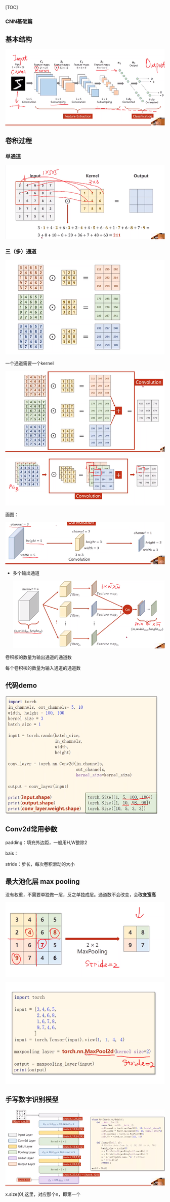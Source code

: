 [TOC]

### CNN基础篇

## 基本结构

![image-20201114090544360](images/image-20201114090544360.png)



## 卷积过程

### 单通道

![image-20201114094257539](images/image-20201114094257539.png)



### 三（多）通道

![image-20201114094445183](images/image-20201114094445183.png)

一个通道需要一个kernel

![image-20201114094645440](images/image-20201114094645440.png)

![image-20201114094714263](images/image-20201114094714263.png)

画图：

![image-20201114094845501](images/image-20201114094845501.png)



- 多个输出通道

  ![image-20201114095220559](images/image-20201114095220559.png)

卷积核的数量为输出通道的通道数

每个卷积核的数量为输入通道的通道数

## 代码demo

![image-20201114095834411](images/image-20201114095834411.png)



## Conv2d常用参数

padding：填充外边距，一般用H,W整除2

bais：

stride：步长，每次卷积滑动的大小



## 最大池化层 max pooling

没有权重，不需要单独做一层，反之单独成层。通道数不会改变，会**改变宽高**

![image-20201114100900607](images/image-20201114100900607.png)

![image-20201114101045347](images/image-20201114101045347.png)

## 手写数字识别模型

![image-20201114102056652](images/image-20201114102056652.png)

x.size(0),这里，对应那个n，即第一个


